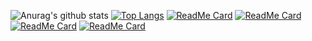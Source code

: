 ![Anurag's github stats](https://github-readme-stats.vercel.app/api?username=linzer-cyberheart&count_private=true&show_icons=true&theme=radical)
[![Top Langs](https://github-readme-stats.vercel.app/api/top-langs/?username=linzer-cyberheart&show_icons=true&theme=radical&count_private=true&layout=compact)](https://github.com/anuraghazra/github-readme-stats)
[![ReadMe Card](https://github-readme-stats.vercel.app/api/pin/?username=linzer-cyberheart&theme=radical&repo=GODOT-GDScript-Parte-I-)](https://github.com/anuraghazra/github-readme-stats)
[![ReadMe Card](https://github-readme-stats.vercel.app/api/pin/?username=linzer-cyberheart&theme=radical&repo=GODOT-GDScript-Parte-II)](https://github.com/anuraghazra/github-readme-stats)
[![ReadMe Card](https://github-readme-stats.vercel.app/api/pin/?username=linzer-cyberheart&theme=radical&repo=GODOT-GDScript-Parte-III)](https://github.com/anuraghazra/github-readme-stats)
[![ReadMe Card](https://github-readme-stats.vercel.app/api/pin/?username=linzer-cyberheart&theme=radical&repo=OKUNO)](https://github.com/anuraghazra/github-readme-stats)
